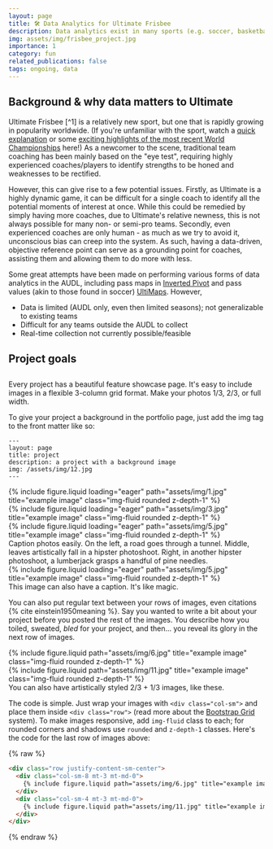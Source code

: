 ```yaml
---
layout: page
title: 🛠️ Data Analytics for Ultimate Frisbee
description: Data analytics exist in many sports (e.g. soccer, basketball, etc.) - why not ultimate frisbee too?
img: assets/img/frisbee_project.jpg
importance: 1
category: fun
related_publications: false
tags: ongoing, data
---
```


## Background & why data matters to Ultimate
Ultimate Frisbee [^1] is a relatively new sport, but one that is rapidly growing in popularity worldwide. (If you're unfamiliar with the sport, watch a [quick explanation](https://www.youtube.com/watch?v=UnNUEvs2Ev0) or some [exciting highlights of the most recent World Championships](https://www.youtube.com/watch?v=M4ARMqV2mRI) here!) As a newcomer to the scene, traditional team coaching has been mainly based on the "eye test", requiring highly experienced coaches/players to identify strengths to be honed and weaknesses to be rectified. 

However, this can give rise to a few potential issues. Firstly, as Ultimate is a highly dynamic game, it can be difficult for a single coach to identify all the potential moments of interest at once. While this could be remedied by simply having more coaches, due to Ultimate's relative newness, this is not always possible for many non- or semi-pro teams. Secondly, even experienced coaches are only human - as much as we try to avoid it, unconscious bias can creep into the system. As such, having a data-driven, objective reference point can serve as a grounding point for coaches, assisting them and allowing them to do more with less.

Some great attempts have been made on performing various forms of data analytics in the AUDL, including pass maps in [Inverted Pivot](https://invertedpivot.com/audl) and pass values (akin to those found in soccer) [UltiMaps](https://hirosme.shinyapps.io/UltiMaps/). However, 

- Data is limited (AUDL only, even then limited seasons); not generalizable to existing teams
- Difficult for any teams outside the AUDL to collect
- Real-time collection not currently possible/feasible


## Project goals


## 


Every project has a beautiful feature showcase page.
It's easy to include images in a flexible 3-column grid format.
Make your photos 1/3, 2/3, or full width.

To give your project a background in the portfolio page, just add the img tag to the front matter like so:

    ---
    layout: page
    title: project
    description: a project with a background image
    img: /assets/img/12.jpg
    ---

<div class="row">
    <div class="col-sm mt-3 mt-md-0">
        {% include figure.liquid loading="eager" path="assets/img/1.jpg" title="example image" class="img-fluid rounded z-depth-1" %}
    </div>
    <div class="col-sm mt-3 mt-md-0">
        {% include figure.liquid loading="eager" path="assets/img/3.jpg" title="example image" class="img-fluid rounded z-depth-1" %}
    </div>
    <div class="col-sm mt-3 mt-md-0">
        {% include figure.liquid loading="eager" path="assets/img/5.jpg" title="example image" class="img-fluid rounded z-depth-1" %}
    </div>
</div>
<div class="caption">
    Caption photos easily. On the left, a road goes through a tunnel. Middle, leaves artistically fall in a hipster photoshoot. Right, in another hipster photoshoot, a lumberjack grasps a handful of pine needles.
</div>
<div class="row">
    <div class="col-sm mt-3 mt-md-0">
        {% include figure.liquid loading="eager" path="assets/img/5.jpg" title="example image" class="img-fluid rounded z-depth-1" %}
    </div>
</div>
<div class="caption">
    This image can also have a caption. It's like magic.
</div>

You can also put regular text between your rows of images, even citations {% cite einstein1950meaning %}.
Say you wanted to write a bit about your project before you posted the rest of the images.
You describe how you toiled, sweated, _bled_ for your project, and then... you reveal its glory in the next row of images.

<div class="row justify-content-sm-center">
    <div class="col-sm-8 mt-3 mt-md-0">
        {% include figure.liquid path="assets/img/6.jpg" title="example image" class="img-fluid rounded z-depth-1" %}
    </div>
    <div class="col-sm-4 mt-3 mt-md-0">
        {% include figure.liquid path="assets/img/11.jpg" title="example image" class="img-fluid rounded z-depth-1" %}
    </div>
</div>
<div class="caption">
    You can also have artistically styled 2/3 + 1/3 images, like these.
</div>

The code is simple.
Just wrap your images with `<div class="col-sm">` and place them inside `<div class="row">` (read more about the <a href="https://getbootstrap.com/docs/4.4/layout/grid/">Bootstrap Grid</a> system).
To make images responsive, add `img-fluid` class to each; for rounded corners and shadows use `rounded` and `z-depth-1` classes.
Here's the code for the last row of images above:

{% raw %}

```html
<div class="row justify-content-sm-center">
  <div class="col-sm-8 mt-3 mt-md-0">
    {% include figure.liquid path="assets/img/6.jpg" title="example image" class="img-fluid rounded z-depth-1" %}
  </div>
  <div class="col-sm-4 mt-3 mt-md-0">
    {% include figure.liquid path="assets/img/11.jpg" title="example image" class="img-fluid rounded z-depth-1" %}
  </div>
</div>
```

{% endraw %}


